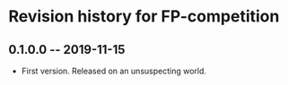 # Revision history for FP-competition

## 0.1.0.0 -- 2019-11-15

* First version. Released on an unsuspecting world.
